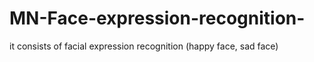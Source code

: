 # MN-Face-expression-recognition-
it consists of  facial expression recognition (happy face, sad face)
